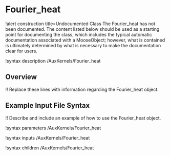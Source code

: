 # Fourier_heat

!alert construction title=Undocumented Class
The Fourier_heat has not been documented. The content listed below should be used as a starting point for
documenting the class, which includes the typical automatic documentation associated with a
MooseObject; however, what is contained is ultimately determined by what is necessary to make the
documentation clear for users.

!syntax description /AuxKernels/Fourier_heat

## Overview

!! Replace these lines with information regarding the Fourier_heat object.

## Example Input File Syntax

!! Describe and include an example of how to use the Fourier_heat object.

!syntax parameters /AuxKernels/Fourier_heat

!syntax inputs /AuxKernels/Fourier_heat

!syntax children /AuxKernels/Fourier_heat
